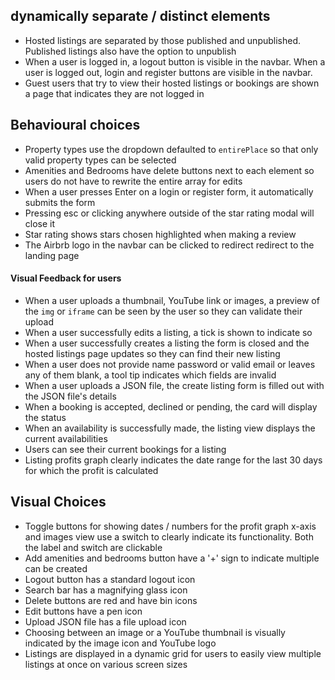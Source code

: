 ## dynamically separate / distinct elements 
- Hosted listings are separated by those published and unpublished. Published listings also have the option to unpublish
- When a user is logged in, a logout button is visible in the navbar. When a user is logged out, login and register buttons are visible in the navbar.
- Guest users that try to view their hosted listings or bookings are shown a page that indicates they are not logged in
## Behavioural choices
- Property types use the dropdown defaulted to `entirePlace` so that only valid property types can be selected
- Amenities and Bedrooms have delete buttons next to each element so users do not have to rewrite the entire array for edits
- When a user presses Enter on a login or register form, it automatically submits the form
- Pressing esc or clicking anywhere outside of the star rating modal will close it
- Star rating shows stars chosen highlighted when making a review
- The Airbrb logo in the navbar can be clicked to redirect redirect to the landing page
#### Visual Feedback for users
- When a user uploads a thumbnail, YouTube link or images, a preview of the `img` or `iframe` can be seen by the user so they can validate their upload
- When a user successfully edits a listing, a tick is shown to indicate so
- When a user successfully creates a listing the form is closed and the hosted listings page updates so they can find their new listing 
- When a user does not provide name password or valid email or leaves any of them blank, a tool tip indicates which fields are invalid 
- When a user uploads a JSON file, the create listing form is filled out with the JSON file's details
- When a booking is accepted, declined or pending, the card will display the status
- When an availability is successfully made, the listing view displays the current availabilities
- Users can see their current bookings for a listing
- Listing profits graph clearly indicates the date range for the last 30 days for which the profit is calculated
## Visual Choices
- Toggle buttons for showing dates / numbers for the profit graph x-axis and images view use a switch to clearly indicate its functionality. Both the label and switch are clickable
- Add amenities and bedrooms button have a '+' sign to indicate multiple can be created
- Logout button has a standard logout icon
- Search bar has a magnifying glass icon
- Delete buttons are red and have bin icons
- Edit buttons have a pen icon
- Upload JSON file has a file upload icon
- Choosing between an image or a YouTube thumbnail is visually indicated by the image icon and YouTube logo
- Listings are displayed in a dynamic grid for users to easily view multiple listings at once on various screen sizes